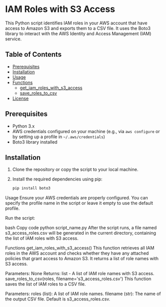 # IAM Roles with S3 Access

This Python script identifies IAM roles in your AWS account that have access to Amazon S3 and exports them to a CSV file. It uses the Boto3 library to interact with the AWS Identity and Access Management (IAM) service.

## Table of Contents

- [Prerequisites](#prerequisites)
- [Installation](#installation)
- [Usage](#usage)
- [Functions](#functions)
  - [get_iam_roles_with_s3_access](#get_iam_roles_with_s3_access)
  - [save_roles_to_csv](#save_roles_to_csv)
- [License](#license)

## Prerequisites

- Python 3.x
- AWS credentials configured on your machine (e.g., via `aws configure` or by setting up a profile in `~/.aws/credentials`)
- Boto3 library installed

## Installation

1. Clone the repository or copy the script to your local machine.
2. Install the required dependencies using pip:

   ```bash
   pip install boto3

Usage
Ensure your AWS credentials are properly configured. You can specify the profile name in the script or leave it empty to use the default profile.

Run the script:

bash
Copy code
python script_name.py
After the script runs, a file named s3_access_roles.csv will be generated in the current directory, containing the list of IAM roles with S3 access.

Functions
get_iam_roles_with_s3_access()
This function retrieves all IAM roles in the AWS account and checks whether they have any attached policies that grant access to Amazon S3. It returns a list of role names with S3 access.

Parameters: None
Returns: list - A list of IAM role names with S3 access.
save_roles_to_csv(roles, filename='s3_access_roles.csv')
This function saves the list of IAM roles to a CSV file.

Parameters:
roles (list): A list of IAM role names.
filename (str): The name of the output CSV file. Default is s3_access_roles.csv.
